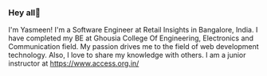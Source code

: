 ### Hey all👋

I'm Yasmeen! I'm a Software Engineer at Retail Insights in Bangalore, India. I have completed my BE at Ghousia College Of Engineering, Electronics and Communication field. My passion drives me to the field of web development technology. Also, I love to share my knowledge with others. I am a junior instructor at https://www.access.org.in/
